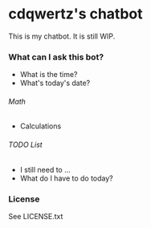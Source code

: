 # cdqwertz's chatbot
This is my chatbot. It is still WIP.

### What can I ask this bot?
- What is the time?
- What's today's date?

###### Math
- Calculations

###### TODO List
- I still need to ...
- What do I have to do today?

### License
See LICENSE.txt
